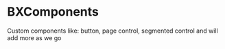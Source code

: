 # BXComponents
Custom components like: button, page control, segmented control and will add more as we go
